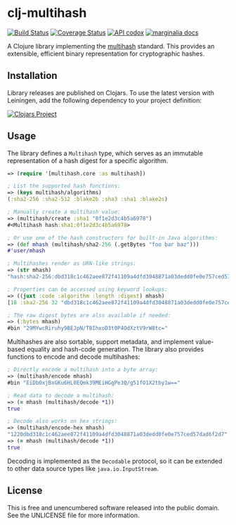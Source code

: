 clj-multihash
=============

[![Build Status](https://travis-ci.org/greglook/clj-multihash.svg?branch=develop)](https://travis-ci.org/greglook/clj-multihash)
[![Coverage Status](https://coveralls.io/repos/greglook/clj-multihash/badge.svg?branch=develop)](https://coveralls.io/r/greglook/clj-multihash?branch=develop)
[![API codox](http://b.repl.ca/v1/doc-API-blue.png)](https://greglook.github.io/clj-multihash/api/multihash.core.html)
[![marginalia docs](http://b.repl.ca/v1/doc-marginalia-blue.png)](https://greglook.github.io/clj-multihash/marginalia/uberdoc.html)

A Clojure library implementing the
[multihash](https://github.com/jbenet/multihash) standard. This provides an
extensible, efficient binary representation for cryptographic hashes.

## Installation

Library releases are published on Clojars. To use the latest version with
Leiningen, add the following dependency to your project definition:

[![Clojars Project](http://clojars.org/mvxcvi/multihash/latest-version.svg)](http://clojars.org/mvxcvi/multihash)

## Usage

The library defines a `Multihash` type, which serves as an immutable
representation of a hash digest for a specific algorithm.

```clojure
=> (require '[multihash.core :as multihash])

; List the supported hash functions:
=> (keys multihash/algorithms)
(:sha2-256 :sha2-512 :blake2b :sha3 :sha1 :blake2s)

; Manually create a multihash value:
=> (multihash/create :sha1 "0f1e2d3c4b5a6978")
#<Multihash hash:sha1:0f1e2d3c4b5a6978>

; Or use one of the hash constructors for built-in Java algorithms:
=> (def mhash (multihash/sha2-256 (.getBytes "foo bar baz")))
#'user/mhash

; Multihashes render as URN-like strings:
=> (str mhash)
"hash:sha2-256:dbd318c1c462aee872f41109a4dfd3048871a03dedd0fe0e757ced57dad6f2d7"

; Properties can be accessed using keyword lookups:
=> ((juxt :code :algorithm :length :digest) mhash)
[18 :sha2-256 32 "dbd318c1c462aee872f41109a4dfd3048871a03dedd0fe0e757ced57dad6f2d7"]

; The raw digest bytes are also available if needed:
=> (:bytes mhash)
#bin "29MYwcRiruhy9BEJpN/TBIhxoD3t0P4OdXztV9rW8tc="
```

Multihashes are also sortable, support metadata, and implement value-based
equality and hash-code generation. The library also provides functions to encode
and decode multihashes:

```clojure
; Directly encode a multihash into a byte array:
=> (multihash/encode mhash)
#bin "EiDb0xjBxGKu6HL0EQmk39MEiHGgPe3Q/g51fO1X2tby1w=="

; Read data to decode a multihash:
=> (= mhash (multihash/decode *1))
true

; Decode also works on hex strings:
=> (multihash/encode-hex mhash)
"1220dbd318c1c462aee872f41109a4dfd3048871a03dedd0fe0e757ced57dad6f2d7"
=> (= mhash (multihash/decode *1))
true
```

Decoding is implemented as the `Decodable` protocol, so it can be extended to
other data source types like `java.io.InputStream`.

## License

This is free and unencumbered software released into the public domain.
See the UNLICENSE file for more information.
